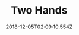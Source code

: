 ---
title: Two Hands
artist: Turbowolf
date: 2018-12-05T02:09:10.554Z
cover: /img/tumblr_oe03dzqv2t1vfaqyoo1_1280.jpg
styles:
  - Hard Rock
links:
  spotify: https://play.spotify.com/album/4jrJCDrQu0bZ1mzTbJED4z
  youtube: https://music.youtube.com/watch?v=pY7zqDemqZo
  applemusic: https://itunes.apple.com/us/album/two-hands/966055666?uo=4
  soundcloud: ""
  bandcamp: ""
  googleplay: https://play.google.com/music/m/Bxndiptmd4dn66ezhmpetu4zvpm?signup_if_needed=1
  deezer: https://www.deezer.com/album/9924158
---